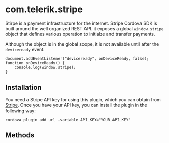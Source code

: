 # com.telerik.stripe

Stirpe is a payment infrastructure for the internet. Stripe Cordova SDK is built around the well organized REST API. it exposes a global `window.stripe` object that defines various operation to initialze and transfer payments.

Although the object is in the global scope, it is not available until after the `deviceready` event.

    document.addEventListener("deviceready", onDeviceReady, false);
    function onDeviceReady() {
        console.log(window.stripe);
    }


## Installation

You need a Stripe API key for using this plugin, which you can obtain from [Stripe](https://stripe.com/docs). Once you have your API key, you can install the plugin in the following way:

    cordova plugin add url —variable API_KEY="YOUR_API_KEY"

## Methods
